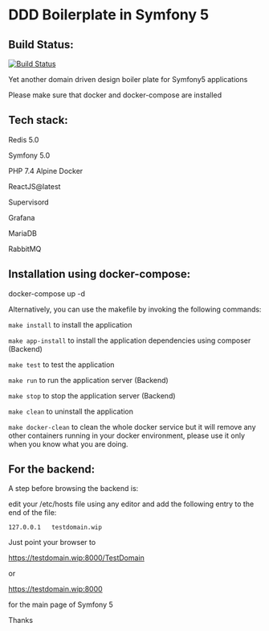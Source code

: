 # DDD Boilerplate in Symfony 5

Build Status:
--------------
[![Build Status](https://travis-ci.org/mostafaahamidmanon/symfony5dddboilerplate.svg?branch=master)](https://travis-ci.org/mostafaahamidmanon/symfony5dddboilerplate)



Yet another domain driven design boiler plate for Symfony5 applications

Please make sure that docker and docker-compose are installed


Tech stack:
------------

Redis 5.0

Symfony 5.0

PHP 7.4 Alpine Docker

ReactJS@latest

Supervisord

Grafana

MariaDB

RabbitMQ


Installation using docker-compose:
------------------------------------

docker-compose up -d

Alternatively, you can use the makefile by invoking the following commands:

``` make install ``` to install the application

``` make app-install ``` to install the application dependencies using composer (Backend)

``` make test ``` to test the application

``` make run ``` to run the application server (Backend)

``` make stop ``` to stop the application server (Backend)

``` make clean ``` to uninstall the application

``` make docker-clean ``` to clean the whole docker service but it will remove any other containers running in your docker environment, please use it only when you know what you are doing.




For the backend:
-----------------

A step before browsing the backend is:

edit your /etc/hosts file using any editor and add the following entry to the end of the file:

``` 127.0.0.1   testdomain.wip ```

Just point your browser to 

https://testdomain.wip:8000/TestDomain 

or 

https://testdomain.wip:8000 

for the main page of Symfony 5


Thanks